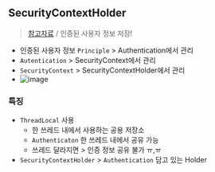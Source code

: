 ## SecurityContextHolder
> [참고자료](https://ohtaeg.tistory.com/8) / 인증된 사용자 정보 저장! 
- 인증된 사용자 정보 `Principle` > Authentication에서 관리
- `Autentication` > SecurityContext에서 관리
- `SecurityContext` > SecurityContextHolder에서 관리
- ![image](https://github.com/hyunolike/info-docs/assets/61215550/f2b7e880-c15e-406c-8203-c1f3d9a5143a)
### 특징
- `ThreadLocal` 사용
    - 한 쓰레드 내에서 사용하는 공용 저장소
    - `Authenticaton` 한 쓰레드 내에서 공유 가능
    - 쓰레드 달라지면 > 인증 정보 공유 불가 ㅠ,ㅠ
- `SecurityContextHolder` > `Authentication` 담고 있는 Holder
